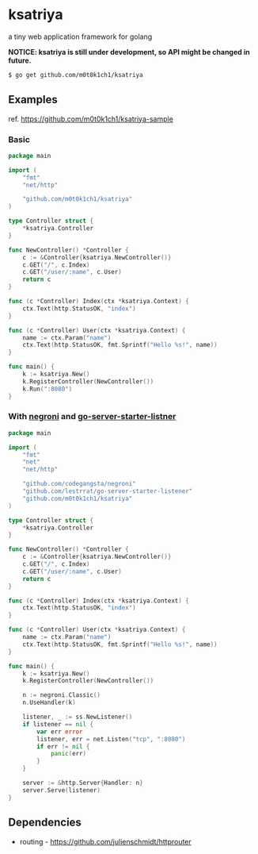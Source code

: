 ksatriya
========

a tiny web application framework for golang

**NOTICE: ksatriya is still under development, so API might be changed in future.**

``` sh
$ go get github.com/m0t0k1ch1/ksatriya
```

## Examples

ref. https://github.com/m0t0k1ch1/ksatriya-sample

### Basic

``` go
package main

import (
    "fmt"
    "net/http"

    "github.com/m0t0k1ch1/ksatriya"
)

type Controller struct {
    *ksatriya.Controller
}

func NewController() *Controller {
    c := &Controller{ksatriya.NewController()}
    c.GET("/", c.Index)
    c.GET("/user/:name", c.User)
    return c
}

func (c *Controller) Index(ctx *ksatriya.Context) {
    ctx.Text(http.StatusOK, "index")
}

func (c *Controller) User(ctx *ksatriya.Context) {
    name := ctx.Param("name")
    ctx.Text(http.StatusOK, fmt.Sprintf("Hello %s!", name))
}

func main() {
    k := ksatriya.New()
    k.RegisterController(NewController())
    k.Run(":8080")
}
```

### With [negroni](https://github.com/codegangsta/negroni) and [go-server-starter-listner](https://github.com/lestrrat/go-server-starter-listener)

``` go
package main

import (
    "fmt"
    "net"
    "net/http"

    "github.com/codegangsta/negroni"
    "github.com/lestrrat/go-server-starter-listener"
    "github.com/m0t0k1ch1/ksatriya"
)

type Controller struct {
    *ksatriya.Controller
}

func NewController() *Controller {
    c := &Controller{ksatriya.NewController()}
    c.GET("/", c.Index)
    c.GET("/user/:name", c.User)
    return c
}

func (c *Controller) Index(ctx *ksatriya.Context) {
    ctx.Text(http.StatusOK, "index")
}

func (c *Controller) User(ctx *ksatriya.Context) {
    name := ctx.Param("name")
    ctx.Text(http.StatusOK, fmt.Sprintf("Hello %s!", name))
}

func main() {
    k := ksatriya.New()
    k.RegisterController(NewController())

    n := negroni.Classic()
    n.UseHandler(k)

    listener, _ := ss.NewListener()
    if listener == nil {
        var err error
        listener, err = net.Listen("tcp", ":8080")
        if err != nil {
            panic(err)
        }
    }

    server := &http.Server{Handler: n}
    server.Serve(listener)
}
```

## Dependencies

* routing - https://github.com/julienschmidt/httprouter
